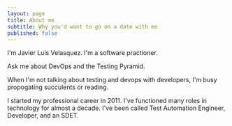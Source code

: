 ```yaml
---
layout: page
title: About me
subtitle: Why you'd want to go on a date with me
published: false
---
```


I'm Javier Luis Velasquez. I'm a software practioner. 

Ask me about DevOps and the Testing Pyramid.

When I'm not talking about testing and devops with developers, I'm busy propogating succulents or reading.


I started my professional career in 2011. I've functioned many roles in technology for almost a decade. I've been called Test Automation Engineer, Developer, and an SDET.
